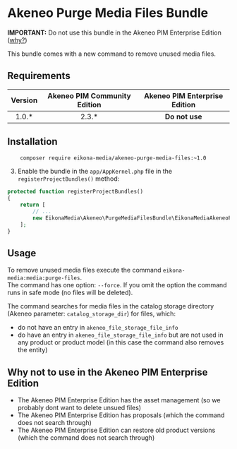 # Akeneo Purge Media Files Bundle

__IMPORTANT:__ Do not use this bundle in the Akeneo PIM Enterprise Edition ([why?](#why-not-to-use-in-the-akeneo-pim--enterprise-edition))

This bundle comes with a new command to remove unused media files.

## Requirements

| Version | Akeneo PIM Community Edition | Akeneo PIM Enterprise Edition |
|:-------:|:----------------------------:|:-----------------------------:|
| 1.0.*   | 2.3.*                        | __Do not use__                |


## Installation

```bash
    composer require eikona-media/akeneo-purge-media-files:~1.0
```

3) Enable the bundle in the `app/AppKernel.php` file in the `registerProjectBundles()` method:
```php
protected function registerProjectBundles()
{
    return [
        // ...
        new EikonaMedia\Akeneo\PurgeMediaFilesBundle\EikonaMediaAkeneoPurgeMediaFilesBundle(),
    ];
}
```

## Usage

To remove unused media files execute the command `eikona-media:media:purge-files`.  
The command has one option: `--force`. If you omit the option the command runs in safe mode (no files will be deleted).

The command searches for media files in the catalog storage directory (Akeneo parameter: `catalog_storage_dir`) for files, which:
- do not have an entry in `akeneo_file_storage_file_info`
- do have an entry in `akeneo_file_storage_file_info` but are not used in any product or product model (in this case the command also removes the entity)

## Why not to use in the Akeneo PIM Enterprise Edition

- The Akeneo PIM Enterprise Edition has the asset management (so we probably dont want to delete unsued files)
- The Akeneo PIM Enterprise Edition has proposals (which the command does not search through)
- The Akeneo PIM Enterprise Edition can restore old product versions (which the command does not search through)
